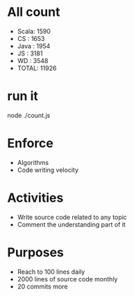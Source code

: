 # All count
- Scala:	1590
- CS   :	1653
- Java :	1954
- JS   :	3181
- WD   :	3548
- TOTAL:	11926

# run it
node ./count.js
    
# Enforce
* Algorithms
* Code writing velocity

# Activities
* Write source code related to any topic
* Comment the understanding part of it
    
# Purposes
* Reach to 100 lines daily
* 2000 lines of source code monthly
* 20 commits more
